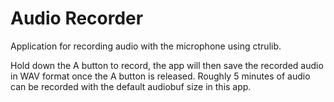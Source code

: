 Audio Recorder
=======

Application for recording audio with the microphone using ctrulib.

Hold down the A button to record, the app will then save the recorded audio in WAV format once the A button is released. Roughly 5 minutes of audio can be recorded with the default audiobuf size in this app.
